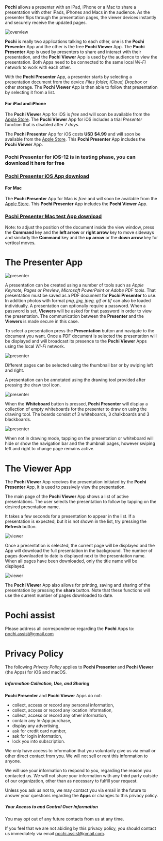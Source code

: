
**Pochi** allows a presenter with an iPad, iPhone or a Mac to share a presentation with other iPads, iPhones and Macs in the audience. 
As the presenter flips through the presentation pages, the viewer devices instantly and securely receive the updated pages.

![overview](images/overview1.png)

**Pochi** is really two applications talking to each other, one is the **Pochi Presenter** App and the other is the free **Pochi Viewer** App.
The **Pochi Presenter** App is used by presenters to share and interact with their presentation, and 
the **Pochi Viewer** App is used by the audience to view the presentation.
Both Apps need to be connected to the same local *Wi-Fi* network to work with each other.

With the **Pochi Presenter** App, 
a presenter starts by selecting a presentation document from the device *Files folder, iCloud, Dropbox* or other storage. The **Pochi Viewer** App is then able to follow that presentation 
by selecting it from a list.

#### For iPad and iPhone

The **Pochi Viewer** App for iOS is *free* and will soon be available from the [Apple Store]().
The **Pochi Viewer** App for iOS includes a trial *Presenter* function that is disabled after *7 days*.

The **Pochi Presenter** App for iOS costs **USD $4.99** and will soon be available from the [Apple Store]().
This **Pochi Presenter** App includes the **Pochi Viewer** App. 

### Pochi Presenter for iOS-12 is in testing phase, you can download it here for free 
### [Pochi Presenter iOS App download](https://testflight.apple.com/join/lQd6A4aS)

#### For Mac

The **Pochi Presenter** App for Mac is *free* and will soon be available from the [Apple Store]().
This **Pochi Presenter** App includes the **Pochi Viewer** App. 

### [Pochi Presenter Mac test App download](files/pochi.app.zip)

Note: to adjust the position of the document inside the view window, 
press the **Command** key and the **left arrow** or **right arrow** key to 
move sideways and similarly the **Command** key and the **up arrow** or the **down arrow** key for vertical moves.

# The Presenter App

![presenter](images/presenter1.png)

A presentation can be created using a number of tools such as *Apple Keynote, Pages or Preview*, *Microsoft PowerPoint* or 
*Adobe PDF tools*.
That presentation must be saved as a PDF document for **Pochi Presenter** to use.
In addition photos with format *png, jpg, jpeg, gif or tif* can also be loaded individually. 
A presentation can optionally require a password. When a password is set, **Viewers** will be asked 
for that password in order to view the presentation. The communication between the **Presenter**
and the **Viewers** is made secure in this case.

To select a presentation press the **Presentation** button and navigate to the document you want. 
Once a PDF document is selected the presentation will be displayed and will broadcast 
its presence to the **Pochi Viewer** Apps using the local *Wi-Fi* network. 

![presenter](images/presenter2.png)

Different pages can be selected using the thumbnail bar or by swiping left and right.
 
A presentation can be annotated using the drawing tool provided after pressing the draw tool icon.

![presenter](images/presenter3.png)

When the **Whiteboard** button is pressed, **Pochi Presenter** will display a 
collection of empty whiteboards for the presenter to draw on using the drawing tool. The boards 
consist of 3 whiteboards, 3 chalkboards and 3 blackboards.

![presenter](images/presenter4.png)

When not in drawing mode, tapping on the presentation or whiteboard will hide or show the navigation bar 
and the thumbnail pages, however swiping left and right to change page remains active.

# The Viewer App

The **Pochi Viewer** App receives the presentation initiated by the **Pochi Presenter** App, it is used to passively view the presentation. 

The main page of the **Pochi Viewer** App shows a list of active presentations. 
The user selects the presentation to follow by tapping on the desired presentation name.

It takes a few seconds for a presentation to appear in the list. If a presentation is expected, 
but it is not shown in the list, try pressing the **Refresh** button.
 
![viewer](images/viewer1.png)

Once a presentation is selected, the current page will be displayed and the App will download the full presentation in the background. 
The number of pages downloaded to date is displayed next to the presentation name. 
When all pages have been downloaded, only the title name will be displayed.
 
![viewer](images/viewer2.png)

The **Pochi Viewer** App also allows for printing, saving and sharing of the presentation by pressing 
the **share** button. Note that these functions will use the current number of pages downloaded to date.
 
# Pochi assist

Please address all correspondence regarding the **Pochi** Apps to: <pochi.assist@gmail.com>

# Privacy Policy
 
The following *Privacy Policy* applies to **Pochi Presenter** and **Pochi Viewer** (the Apps) for iOS and macOS.
 
##### Information Collection, Use, and Sharing
 
**Pochi Presenter** and **Pochi Viewer** Apps do not:
 
 * collect, access or record any personal information,
 * collect, access or record any location information,
 * collect, access or record any other information,
 * contain any In-App purchase,
 * display any advertising,
 * ask for credit card number, 
 * ask for login information,
 * lock you into subscription.
   
 We only have access to information that you voluntarily give us via email 
 or other direct contact from you. We will not sell or rent this information to anyone.
 
 We will use your information to respond to you, regarding the reason you contacted us. 
 We will not share your information with any third party outside of our organization, 
 other than as necessary to fulfill your request.
 
 Unless you ask us not to, we may contact you via email in the future to answer your 
 questions regarding the **Apps** 
 or changes to this privacy policy.
 
##### Your Access to and Control Over Information 
 
You may opt out of any future contacts from us at any time. 
 
If you feel that we are not abiding by this privacy policy, you should contact us 
immediately via email <pochi.assist@gmail.com>.
 